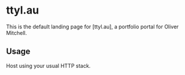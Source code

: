 # ttyl.au

This is the default landing page for [ttyl.au], a portfolio portal for Oliver Mitchell.

## Usage

Host using your usual HTTP stack.

